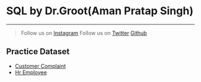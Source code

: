 # SQL by Dr.Groot(Aman Pratap Singh)
---
>Follow us on [Instagram](https://www.instagram.com/datascience.drgroot/)
>Follow us on [Twitter](https://twitter.com/DrGroot7)
>[Github](www.github.com/dr-groot)




## Practice Dataset
+ [Customer Complaint](customercomplaint.csv)
+ [Hr Employee](hremployee.csv)
